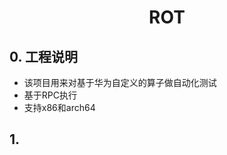# <div align=center> ROT</div>

## 0. 工程说明

* 该项目用来对基于华为自定义的算子做自动化测试
* 基于RPC执行
* 支持x86和arch64

## 1. 
